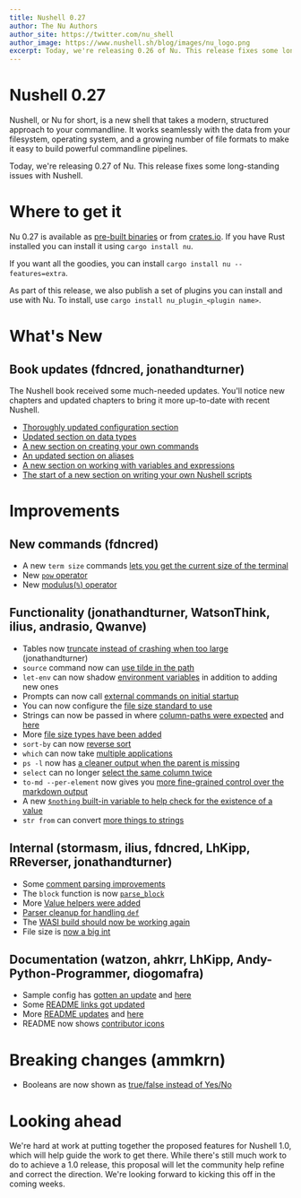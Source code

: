 ```yaml
---
title: Nushell 0.27
author: The Nu Authors
author_site: https://twitter.com/nu_shell
author_image: https://www.nushell.sh/blog/images/nu_logo.png
excerpt: Today, we're releasing 0.26 of Nu. This release fixes some long-standing issues with Nushell.
---
```


# Nushell 0.27

Nushell, or Nu for short, is a new shell that takes a modern, structured approach to your commandline. It works seamlessly with the data from your filesystem, operating system, and a growing number of file formats to make it easy to build powerful commandline pipelines.

Today, we're releasing 0.27 of Nu. This release fixes some long-standing issues with Nushell.

<!-- more -->

# Where to get it

Nu 0.27 is available as [pre-built binaries](https://github.com/nushell/nushell/releases/tag/0.27.0) or from [crates.io](https://crates.io/crates/nu). If you have Rust installed you can install it using `cargo install nu`.

If you want all the goodies, you can install `cargo install nu --features=extra`.

As part of this release, we also publish a set of plugins you can install and use with Nu. To install, use `cargo install nu_plugin_<plugin name>`.

# What's New

## Book updates (fdncred, jonathandturner)

The Nushell book received some much-needed updates. You'll notice new chapters and updated chapters to bring it more up-to-date with recent Nushell.

* [Thoroughly updated configuration section](https://www.nushell.sh/book/configuration.html)
* [Updated section on data types](https://www.nushell.sh/book/types_of_data.html)
* [A new section on creating your own commands](https://www.nushell.sh/book/custom_commands.html)
* [An updated section on aliases](https://www.nushell.sh/book/aliases.html)
* [A new section on working with variables and expressions](https://www.nushell.sh/book/variables_and_invocations.html)
* [The start of a new section on writing your own Nushell scripts](https://www.nushell.sh/book/scripts.html)

# Improvements

## New commands (fdncred)

* A new `term size` commands [lets you get the current size of the terminal](https://github.com/nushell/nushell/pull/3038)
* New [`pow` operator](https://github.com/nushell/nushell/pull/2976)
* New [modulus(`%`) operator](https://github.com/nushell/nushell/pull/2975)

## Functionality (jonathandturner, WatsonThink, ilius, andrasio, Qwanve)

* Tables now [truncate instead of crashing when too large](https://github.com/nushell/nushell/pull/3061) (jonathandturner)
* `source` command now can [use tilde in the path](https://github.com/nushell/nushell/pull/3059)
* `let-env` can now shadow [environment variables](https://github.com/nushell/nushell/pull/3057) in addition to adding new ones
* Prompts can now call [external commands on initial startup](https://github.com/nushell/nushell/pull/3056)
* You can now configure the [file size standard to use](https://github.com/nushell/nushell/pull/3045)
* Strings can now be passed in where [column-paths were expected](https://github.com/nushell/nushell/pull/3048) and [here](https://github.com/nushell/nushell/pull/3016)
* More [file size types have been added](https://github.com/nushell/nushell/pull/3035)
* `sort-by` can now [reverse sort](https://github.com/nushell/nushell/pull/3025)
* `which` can now take [multiple applications](https://github.com/nushell/nushell/pull/3024)
* `ps -l` now has [a cleaner output when the parent is missing](https://github.com/nushell/nushell/pull/3015)
* `select` can no longer [select the same column twice](https://github.com/nushell/nushell/pull/3012)
* `to-md --per-element` now gives you [more fine-grained control over the markdown output](https://github.com/nushell/nushell/pull/2997)
* A new [`$nothing` built-in variable to help check for the existence of a value](https://github.com/nushell/nushell/pull/2995)
* `str from` can convert [more things to strings](https://github.com/nushell/nushell/pull/2977)

## Internal (stormasm, ilius, fdncred, LhKipp, RReverser, jonathandturner)

* Some [comment parsing improvements](https://github.com/nushell/nushell/pull/3053)
* The `block` function is now [`parse_block`](https://github.com/nushell/nushell/pull/3047)
* More [Value helpers were added](https://github.com/nushell/nushell/pull/3000)
* [Parser cleanup for handling `def`](https://github.com/nushell/nushell/pull/2986)
* The [WASI build should now be working again](https://github.com/nushell/nushell/pull/2983)
* File size is [now a big int](https://github.com/nushell/nushell/pull/2984)

## Documentation (watzon, ahkrr, LhKipp, Andy-Python-Programmer, diogomafra)

* Sample config has [gotten an update](https://github.com/nushell/nushell/pull/3060) and [here](https://github.com/nushell/nushell/pull/3031)
* Some [README links got updated](https://github.com/nushell/nushell/pull/3052)
* More [README updates](https://github.com/nushell/nushell/pull/3013) and [here](https://github.com/nushell/nushell/pull/2996)
* README now shows [contributor icons](https://github.com/nushell/nushell/pull/2993)

# Breaking changes (ammkrn)

* Booleans are now shown as [true/false instead of Yes/No](https://github.com/nushell/nushell/pull/3043)

# Looking ahead

We're hard at work at putting together the proposed features for Nushell 1.0, which will help guide the work to get there. While there's still much work to do to achieve a 1.0 release, this proposal will let the community help refine and correct the direction. We're looking forward to kicking this off in the coming weeks.